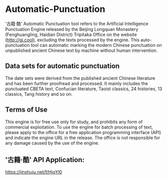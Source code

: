 # Automatic-Punctuation
'古籍·酷' Automatic Punctuation tool refers to the Artificial Intelligence Punctuation Engine released by the Beijing Longquan Monastery (Fenghuangling, Haidian District) Tripitaka Office on the website (http://gj.cool), excluding the texts processed by the engine. This auto-punctuation tool can automatic marking the modern Chinese punctuation on unpublished ancient Chinese text by machine without human intervention. 

## Data sets for automatic punctuation  
The date sets were derived from the published ancient Chinese literature and has been further proofread and processed. It mainly includes the punctuated CBETA text, Confucian literature, Taoist classics, 24 histories, 13 classics, Tang history and so on. 

## Terms of Use
This engine is for free use only for study, and prohibits any form of commercial exploitation. To use the engine for batch processing of text, please apply to the office for a free application programming interface (API) and indicate the engine URL in the release.
The office is not responsible for any damage caused by the use of the engine.

## '古籍·酷' API Application:
https://jinshuju.net/f/HjqYl0 
